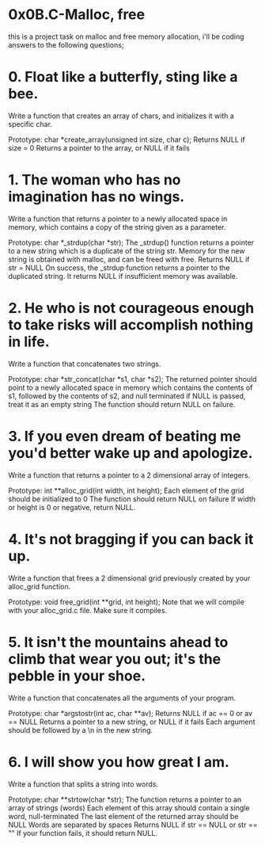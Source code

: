 # 0x0B.C-Malloc, free

this is a project task on malloc and free memory allocation, i'll be coding answers to the following questions;

# 0. Float like a butterfly, sting like a bee.
Write a function that creates an array of chars, and initializes it with a specific char.

Prototype: char *create_array(unsigned int size, char c);
Returns NULL if size = 0
Returns a pointer to the array, or NULL if it fails


# 1. The woman who has no imagination has no wings.
Write a function that returns a pointer to a newly allocated space in memory,
which contains a copy of the string given as a parameter.

Prototype: char *_strdup(char *str);
The _strdup() function returns a pointer to a new string which is a duplicate of the string str.
Memory for the new string is obtained with malloc, and can be freed with free.
Returns NULL if str = NULL
On success, the _strdup function returns a pointer to the duplicated string. 
It returns NULL if insufficient memory was available.


# 2. He who is not courageous enough to take risks will accomplish nothing in life.
Write a function that concatenates two strings.

Prototype: char *str_concat(char *s1, char *s2);
The returned pointer should point to a newly allocated space in memory which contains the contents of s1,
followed by the contents of s2, and null terminated
if NULL is passed, treat it as an empty string
The function should return NULL on failure.


# 3. If you even dream of beating me you'd better wake up and apologize.
Write a function that returns a pointer to a 2 dimensional array of integers.

Prototype: int **alloc_grid(int width, int height);
Each element of the grid should be initialized to 0
The function should return NULL on failure
If width or height is 0 or negative, return NULL.


# 4. It's not bragging if you can back it up.
Write a function that frees a 2 dimensional grid previously created by your alloc_grid function.

Prototype: void free_grid(int **grid, int height);
Note that we will compile with your alloc_grid.c file. Make sure it compiles.


# 5. It isn't the mountains ahead to climb that wear you out; it's the pebble in your shoe.
Write a function that concatenates all the arguments of your program.

Prototype: char *argstostr(int ac, char **av);
Returns NULL if ac == 0 or av == NULL
Returns a pointer to a new string, or NULL if it fails
Each argument should be followed by a \n in the new string.


# 6. I will show you how great I am.
Write a function that splits a string into words.

Prototype: char **strtow(char *str);
The function returns a pointer to an array of strings (words)
Each element of this array should contain a single word, null-terminated
The last element of the returned array should be NULL
Words are separated by spaces
Returns NULL if str == NULL or str == ""
If your function fails, it should return NULL.
